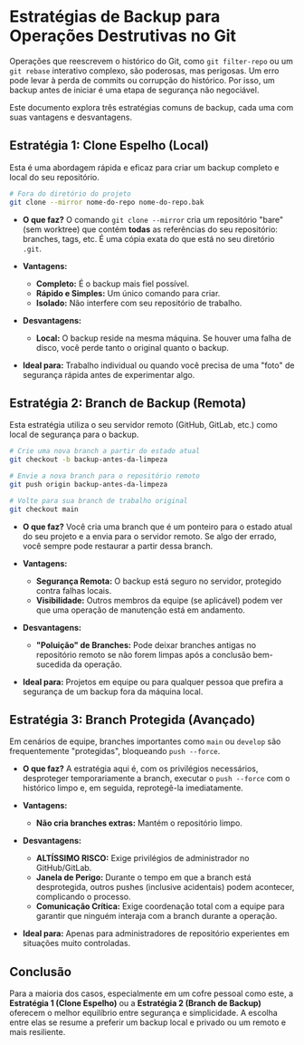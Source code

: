 # Estratégias de Backup para Operações Destrutivas no Git

Operações que reescrevem o histórico do Git, como `git filter-repo` ou um `git rebase` interativo complexo, são poderosas, mas perigosas. Um erro pode levar à perda de commits ou corrupção do histórico. Por isso, um backup antes de iniciar é uma etapa de segurança não negociável.

Este documento explora três estratégias comuns de backup, cada uma com suas vantagens e desvantagens.

## Estratégia 1: Clone Espelho (Local)

Esta é uma abordagem rápida e eficaz para criar um backup completo e local do seu repositório.

```bash
# Fora do diretório do projeto
git clone --mirror nome-do-repo nome-do-repo.bak
```

- **O que faz?** O comando `git clone --mirror` cria um repositório "bare" (sem worktree) que contém **todas** as referências do seu repositório: branches, tags, etc. É uma cópia exata do que está no seu diretório `.git`.

- **Vantagens:**
    - **Completo:** É o backup mais fiel possível.
    - **Rápido e Simples:** Um único comando para criar.
    - **Isolado:** Não interfere com seu repositório de trabalho.

- **Desvantagens:**
    - **Local:** O backup reside na mesma máquina. Se houver uma falha de disco, você perde tanto o original quanto o backup.

- **Ideal para:** Trabalho individual ou quando você precisa de uma "foto" de segurança rápida antes de experimentar algo.

## Estratégia 2: Branch de Backup (Remota)

Esta estratégia utiliza o seu servidor remoto (GitHub, GitLab, etc.) como local de segurança para o backup.

```bash
# Crie uma nova branch a partir do estado atual
git checkout -b backup-antes-da-limpeza

# Envie a nova branch para o repositório remoto
git push origin backup-antes-da-limpeza

# Volte para sua branch de trabalho original
git checkout main
```

- **O que faz?** Você cria uma branch que é um ponteiro para o estado atual do seu projeto e a envia para o servidor remoto. Se algo der errado, você sempre pode restaurar a partir dessa branch.

- **Vantagens:**
    - **Segurança Remota:** O backup está seguro no servidor, protegido contra falhas locais.
    - **Visibilidade:** Outros membros da equipe (se aplicável) podem ver que uma operação de manutenção está em andamento.

- **Desvantagens:**
    - **"Poluição" de Branches:** Pode deixar branches antigas no repositório remoto se não forem limpas após a conclusão bem-sucedida da operação.

- **Ideal para:** Projetos em equipe ou para qualquer pessoa que prefira a segurança de um backup fora da máquina local.

## Estratégia 3: Branch Protegida (Avançado)

Em cenários de equipe, branches importantes como `main` ou `develop` são frequentemente "protegidas", bloqueando `push --force`.

- **O que faz?** A estratégia aqui é, com os privilégios necessários, desproteger temporariamente a branch, executar o `push --force` com o histórico limpo e, em seguida, reprotegê-la imediatamente.

- **Vantagens:**
    - **Não cria branches extras:** Mantém o repositório limpo.

- **Desvantagens:**
    - **ALTÍSSIMO RISCO:** Exige privilégios de administrador no GitHub/GitLab.
    - **Janela de Perigo:** Durante o tempo em que a branch está desprotegida, outros pushes (inclusive acidentais) podem acontecer, complicando o processo.
    - **Comunicação Crítica:** Exige coordenação total com a equipe para garantir que ninguém interaja com a branch durante a operação.

- **Ideal para:** Apenas para administradores de repositório experientes em situações muito controladas.

## Conclusão

Para a maioria dos casos, especialmente em um cofre pessoal como este, a **Estratégia 1 (Clone Espelho)** ou a **Estratégia 2 (Branch de Backup)** oferecem o melhor equilíbrio entre segurança e simplicidade. A escolha entre elas se resume a preferir um backup local e privado ou um remoto e mais resiliente.
